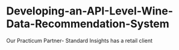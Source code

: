 # Developing-an-API-Level-Wine-Data-Recommendation-System

Our Practicum Partner- Standard Insights has a retail client
